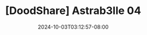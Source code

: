 --- 
title: "[DoodShare] Astrab3lle 04"
description: "video bokep [DoodShare] Astrab3lle 04 yandex   terbaru"
date: 2024-10-03T03:12:57-08:00
file_code: "izmaoxaysdy6"
draft: false
cover: "uxfotea1dxrui98b.jpg"
tags: ["indo", "bokep-indo", "bokep-viral", "bokep-ig"]
length: 35
fld_id: "1235892"
foldername: "Astrab3lle"
categories: ["Astrab3lle"]
views: 16
---